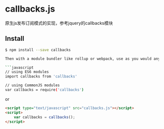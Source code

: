 
# callbacks.js 
原生js发布订阅模式的实现，参考jquery的callbacks模块

## Install

```sh
$ npm install --save callbacks

Then with a module bundler like rollup or webpack, use as you would anything else:

```javascript
// using ES6 modules
import callbacks from 'callbacks'

// using CommonJS modules
var callbacks = require('callbacks')
```
or

```html
<script type="text/javascript" src="callbacks.js"></script>
<script>
    var callbacks = callbacks();
</script>
```
